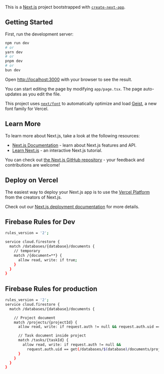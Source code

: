 This is a [Next.js](https://nextjs.org) project bootstrapped with [`create-next-app`](https://nextjs.org/docs/app/api-reference/cli/create-next-app).

## Getting Started

First, run the development server:

```bash
npm run dev
# or
yarn dev
# or
pnpm dev
# or
bun dev
```

Open [http://localhost:3000](http://localhost:3000) with your browser to see the result.

You can start editing the page by modifying `app/page.tsx`. The page auto-updates as you edit the file.

This project uses [`next/font`](https://nextjs.org/docs/app/building-your-application/optimizing/fonts) to automatically optimize and load [Geist](https://vercel.com/font), a new font family for Vercel.

## Learn More

To learn more about Next.js, take a look at the following resources:

- [Next.js Documentation](https://nextjs.org/docs) - learn about Next.js features and API.
- [Learn Next.js](https://nextjs.org/learn) - an interactive Next.js tutorial.

You can check out [the Next.js GitHub repository](https://github.com/vercel/next.js) - your feedback and contributions are welcome!

## Deploy on Vercel

The easiest way to deploy your Next.js app is to use the [Vercel Platform](https://vercel.com/new?utm_medium=default-template&filter=next.js&utm_source=create-next-app&utm_campaign=create-next-app-readme) from the creators of Next.js.

Check out our [Next.js deployment documentation](https://nextjs.org/docs/app/building-your-application/deploying) for more details.

## Firebase Rules for Dev

```bash
rules_version = '2';

service cloud.firestore {
  match /databases/{database}/documents {
    // temporary
    match /{document=**} {
      allow read, write: if true;
    }
  }
}
```

## Firebase Rules for production

```bash
rules_version = '2';
service cloud.firestore {
  match /databases/{database}/documents {

    // Project document
    match /projects/{projectId} {
      allow read, write: if request.auth != null && request.auth.uid == resource.data.createdBy;

      // Task document inside project
      match /tasks/{taskId} {
        allow read, write: if request.auth != null &&
          request.auth.uid == get(/databases/$(database)/documents/projects/$(projectId)).data.createdBy;
      }
    }
  }
}
```

